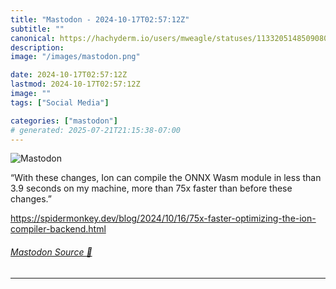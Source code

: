 ```yaml
---
title: "Mastodon - 2024-10-17T02:57:12Z"
subtitle: ""
canonical: https://hachyderm.io/users/mweagle/statuses/113320514850908040
description:
image: "/images/mastodon.png"

date: 2024-10-17T02:57:12Z
lastmod: 2024-10-17T02:57:12Z
image: ""
tags: ["Social Media"]

categories: ["mastodon"]
# generated: 2025-07-21T21:15:38-07:00
---
```

![Mastodon](/images/mastodon.png)

<p>“With these changes, Ion can compile the ONNX Wasm module in less than 3.9 seconds on my machine, more than 75x faster than before these changes.”</p><p><a href="https://spidermonkey.dev/blog/2024/10/16/75x-faster-optimizing-the-ion-compiler-backend.html" target="_blank" rel="nofollow noopener noreferrer" translate="no"><span class="invisible">https://</span><span class="ellipsis">spidermonkey.dev/blog/2024/10/</span><span class="invisible">16/75x-faster-optimizing-the-ion-compiler-backend.html</span></a></p>


###### [Mastodon Source 🐘](https://hachyderm.io/@mweagle/113320514850908040)

___
